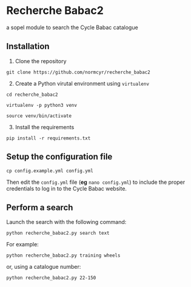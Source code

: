# Recherche Babac2

a sopel module to search the Cycle Babac catalogue

## Installation

1. Clone the repository

`git clone https://github.com/normcyr/recherche_babac2`

2. Create a Python virutal environment using `virtualenv`

`cd recherche_babac2`

`virtualenv -p python3 venv`

`source venv/bin/activate`

3. Install the requirements

`pip install -r requirements.txt`

## Setup the configuration file

`cp config.example.yml config.yml`

Then edit the `config.yml` file (**eg** `nano config.yml`) to include the proper credentials to log in to the Cycle Babac website.

## Perform a search

Launch the search with the following command:

`python recherche_babac2.py search text`

For example:

`python recherche_babac2.py training wheels`

or, using a catalogue number:

`python recherche_babac2.py 22-150`
